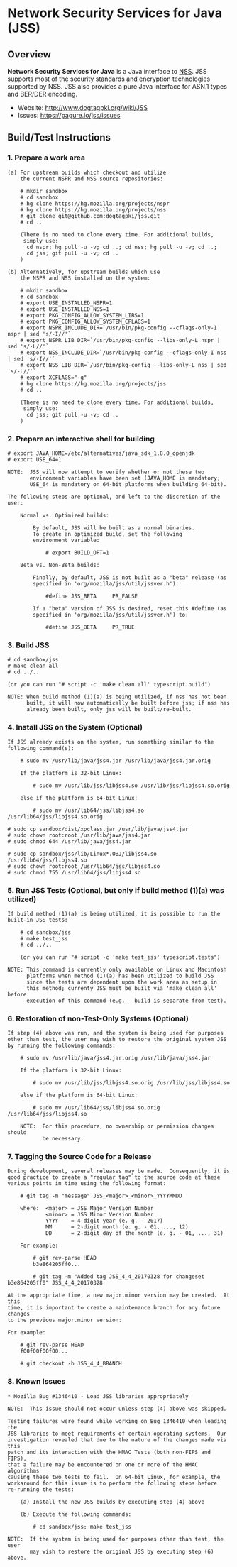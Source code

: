 Network Security Services for Java (JSS)
========================================

Overview
--------

**Network Security Services for Java** is a Java interface to [NSS](https://developer.mozilla.org/en-US/docs/Mozilla/Projects/NSS).
JSS supports most of the security standards and encryption technologies supported by NSS.
JSS also provides a pure Java interface for ASN.1 types and BER/DER encoding.

* Website: http://www.dogtagpki.org/wiki/JSS
* Issues: https://pagure.io/jss/issues

Build/Test Instructions
-----------------------

### 1. Prepare a work area

    (a) For upstream builds which checkout and utilize
        the current NSPR and NSS source repositories:

        # mkdir sandbox
        # cd sandbox
        # hg clone https://hg.mozilla.org/projects/nspr
        # hg clone https://hg.mozilla.org/projects/nss
        # git clone git@github.com:dogtagpki/jss.git
        # cd ..

        (There is no need to clone every time. For additional builds,
         simply use:
          cd nspr; hg pull -u -v; cd ..; cd nss; hg pull -u -v; cd ..;
          cd jss; git pull -u -v; cd ..
        )

    (b) Alternatively, for upstream builds which use
        the NSPR and NSS installed on the system:

        # mkdir sandbox
        # cd sandbox
        # export USE_INSTALLED_NSPR=1
        # export USE_INSTALLED_NSS=1
        # export PKG_CONFIG_ALLOW_SYSTEM_LIBS=1
        # export PKG_CONFIG_ALLOW_SYSTEM_CFLAGS=1
        # export NSPR_INCLUDE_DIR=`/usr/bin/pkg-config --cflags-only-I nspr | sed 's/-I//'`
        # export NSPR_LIB_DIR=`/usr/bin/pkg-config --libs-only-L nspr | sed 's/-L//'`
        # export NSS_INCLUDE_DIR=`/usr/bin/pkg-config --cflags-only-I nss | sed 's/-I//'`
        # export NSS_LIB_DIR=`/usr/bin/pkg-config --libs-only-L nss | sed 's/-L//'`
        # export XCFLAGS="-g"
        # hg clone https://hg.mozilla.org/projects/jss
        # cd ..

        (There is no need to clone every time. For additional builds,
         simply use:
          cd jss; git pull -u -v; cd ..
        )

### 2. Prepare an interactive shell for building

    # export JAVA_HOME=/etc/alternatives/java_sdk_1.8.0_openjdk
    # export USE_64=1

    NOTE:  JSS will now attempt to verify whether or not these two
           environment variables have been set (JAVA_HOME is mandatory;
           USE_64 is mandatory on 64-bit platforms when building 64-bit).

    The following steps are optional, and left to the discretion of the user:

        Normal vs. Optimized builds:

            By default, JSS will be built as a normal binaries.
            To create an optimized build, set the following
            environment variable:

                # export BUILD_OPT=1

        Beta vs. Non-Beta builds:

            Finally, by default, JSS is not built as a "beta" release (as
            specified in 'org/mozilla/jss/util/jssver.h'):

                #define JSS_BETA     PR_FALSE

            If a "beta" version of JSS is desired, reset this #define (as
            specified in 'org/mozilla/jss/util/jssver.h') to:

                #define JSS_BETA     PR_TRUE

### 3. Build JSS

    # cd sandbox/jss
    # make clean all
    # cd ../..

    (or you can run "# script -c 'make clean all' typescript.build")

    NOTE: When build method (1)(a) is being utilized, if nss has not been
          built, it will now automatically be built before jss; if nss has
          already been built, only jss will be built/re-built.


### 4. Install JSS on the System (Optional)

    If JSS already exists on the system, run something similar to the
    following command(s):

        # sudo mv /usr/lib/java/jss4.jar /usr/lib/java/jss4.jar.orig

        If the platform is 32-bit Linux:

            # sudo mv /usr/lib/jss/libjss4.so /usr/lib/jss/libjss4.so.orig

        else if the platform is 64-bit Linux:

            # sudo mv /usr/lib64/jss/libjss4.so /usr/lib64/jss/libjss4.so.orig

    # sudo cp sandbox/dist/xpclass.jar /usr/lib/java/jss4.jar
    # sudo chown root:root /usr/lib/java/jss4.jar
    # sudo chmod 644 /usr/lib/java/jss4.jar

    # sudo cp sandbox/jss/lib/Linux*.OBJ/libjss4.so /usr/lib64/jss/libjss4.so
    # sudo chown root:root /usr/lib64/jss/libjss4.so
    # sudo chmod 755 /usr/lib64/jss/libjss4.so


### 5. Run JSS Tests (Optional, but only if build method (1)(a) was utilized)

    If build method (1)(a) is being utilized, it is possible to run the
    built-in JSS tests:

        # cd sandbox/jss
        # make test_jss
        # cd ../..

        (or you can run "# script -c 'make test_jss' typescript.tests")

    NOTE: This command is currently only available on Linux and Macintosh
          platforms when method (1)(a) has been utilized to build JSS
          since the tests are dependent upon the work area as setup in
          this method; currenty JSS must be built via 'make clean all' before
          execution of this command (e.g. - build is separate from test).


### 6. Restoration of non-Test-Only Systems (Optional)

    If step (4) above was run, and the system is being used for purposes
    other than test, the user may wish to restore the original system JSS
    by running the following commands:

        # sudo mv /usr/lib/java/jss4.jar.orig /usr/lib/java/jss4.jar

        If the platform is 32-bit Linux:

            # sudo mv /usr/lib/jss/libjss4.so.orig /usr/lib/jss/libjss4.so

        else if the platform is 64-bit Linux:

            # sudo mv /usr/lib64/jss/libjss4.so.orig /usr/lib64/jss/libjss4.so

        NOTE:  For this procedure, no ownership or permission changes should
               be necessary.


### 7. Tagging the Source Code for a Release

    During development, several releases may be made.  Consequently, it is
    good practice to create a "regular tag" to the source code at these
    various points in time using the following format:

        # git tag -m "message" JSS_<major>_<minor>_YYYYMMDD

        where:  <major> = JSS Major Version Number
                <minor> = JSS Minor Version Number
                YYYY    = 4-digit year (e. g. - 2017)
                MM      = 2-digit month (e. g. - 01, ..., 12)
                DD      = 2-digit day of the month (e. g. - 01, ..., 31)
    
        For example:

            # git rev-parse HEAD
            b3e864205ff0...

            # git tag -m "Added tag JSS_4_4_20170328 for changeset b3e864205ff0" JSS_4_4_20170328

    At the appropriate time, a new major.minor version may be created.  At this
    time, it is important to create a maintenance branch for any future changes
    to the previous major.minor version:

    For example:

        # git rev-parse HEAD
        f00f00f00f00...

        # git checkout -b JSS_4_4_BRANCH


### 8. Known Issues

    * Mozilla Bug #1346410 - Load JSS libraries appropriately

    NOTE:  This issue should not occur unless step (4) above was skipped.

    Testing failures were found while working on Bug 1346410 when loading the
    JSS libraries to meet requirements of certain operating systems.  Our
    investigation revealed that due to the nature of the changes made via this
    patch and its interaction with the HMAC Tests (both non-FIPS and FIPS),
    that a failure may be encountered on one or more of the HMAC algorithms
    causing these two tests to fail.  On 64-bit Linux, for example, the
    workaround for this issue is to perform the following steps before
    re-running the tests:

        (a) Install the new JSS builds by executing step (4) above

        (b) Execute the following commands:

            # cd sandbox/jss; make test_jss

    NOTE:  If the system is being used for purposes other than test, the user
           may wish to restore the original JSS by executing step (6) above.

